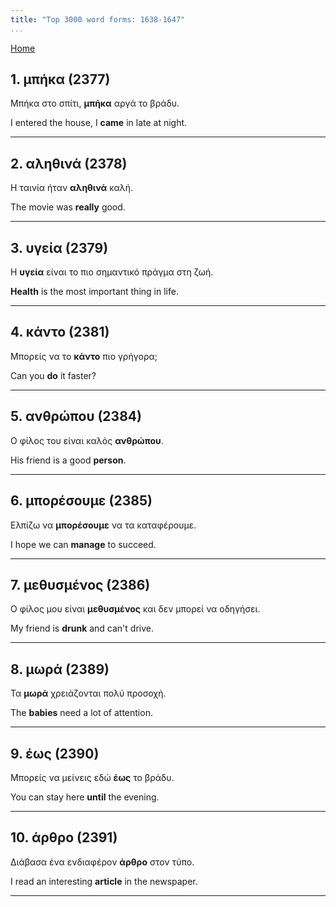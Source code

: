```yaml
---
title: "Top 3000 word forms: 1638-1647"
...
```


[Home](./) 

## 1. μπήκα (2377)

Μπήκα στο σπίτι, **μπήκα** αργά το βράδυ.  

I entered the house, I **came** in late at night.

---

## 2. αληθινά (2378)

Η ταινία ήταν **αληθινά** καλή.  

The movie was **really** good.

---

## 3. υγεία (2379)

Η **υγεία** είναι το πιο σημαντικό πράγμα στη ζωή.

**Health** is the most important thing in life.

---

## 4. κάντο (2381)

Μπορείς να το **κάντο** πιο γρήγορα;  

Can you **do** it faster?

---

## 5. ανθρώπου (2384)

Ο φίλος του είναι καλός **ανθρώπου**.

His friend is a good **person**.

---

## 6. μπορέσουμε (2385)

Ελπίζω να **μπορέσουμε** να τα καταφέρουμε.

I hope we can **manage** to succeed.

---

## 7. μεθυσμένος (2386)

Ο φίλος μου είναι **μεθυσμένος** και δεν μπορεί να οδηγήσει.

My friend is **drunk** and can't drive.

---

## 8. μωρά (2389)

Τα **μωρά** χρειάζονται πολύ προσοχή.

The **babies** need a lot of attention.

---

## 9. έως (2390)

Μπορείς να μείνεις εδώ **έως** το βράδυ.

You can stay here **until** the evening.

---

## 10. άρθρο (2391)

Διάβασα ένα ενδιαφέρον **άρθρο** στον τύπο.  

I read an interesting **article** in the newspaper.

---

